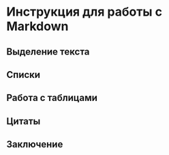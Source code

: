  # Инструкция для работы с Markdown

 ## Выделение текста

 ## Списки

 ## Работа с таблицами

 ## Цитаты

 ## Заключение 